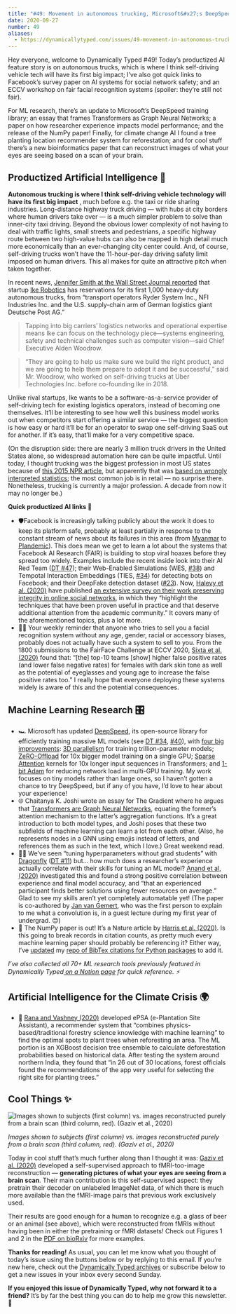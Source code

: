 ```yaml
---
title: "#49: Movement in autonomous trucking, Microsoft&#x27;s DeepSpeed update, and Transformers as Graph Neural Networks "
date: 2020-09-27
number: 49
aliases:
  - https://dynamicallytyped.com/issues/49-movement-in-autonomous-trucking-microsoft-s-deepspeed-update-and-transformers-as-graph-neural-networks-277883
---
```


Hey everyone, welcome to Dynamically Typed #49!
Today’s productized AI feature story is on autonomous trucks, which is where I think self-driving vehicle tech will have its first big impact; I’ve also got quick links to Facebook’s survey paper on AI systems for social network safety; and an ECCV workshop on fair facial recognition systems (spoiler: they’re still not fair).

For ML research, there’s an update to Microsoft’s DeepSpeed training library; an essay that frames Transformers as Graph Neural Networks; a paper on how researcher experience impacts model performance; and the release of the NumPy paper!
Finally, for climate change AI I found a tree planting location recommender system for reforestation; and for cool stuff there’s a new bioinformatics paper that can reconstruct images of what your eyes are seeing based on a scan of your brain.

## Productized Artificial Intelligence 🔌

**Autonomous trucking is where I think self-driving vehicle technology will have its first big impact** , much before e.g.
the taxi or ride sharing industries.
Long-distance highway truck driving — with hubs at city borders where human drivers take over — is a much simpler problem to solve than inner-city taxi driving.
Beyond the obvious lower complexity of not having to deal with traffic lights, small streets and pedestrians, a specific highway route between two high-value hubs can also be mapped in high detail much more economically than an ever-changing city center could.
And, of course, self-driving trucks won’t have the 11-hour-per-day driving safety limit imposed on human drivers.
This all makes for quite an attractive pitch when taken together.

In recent news, [Jennifer Smith at the Wall Street Journal reported](https://www.wsj.com/articles/robot-trucks-are-seeking-inroads-into-freight-business-11598954400?redirect=amp&utm_campaign=Dynamically%20Typed&utm_medium=email&utm_source=Revue%20newsletter#click=https://t.co/FHbnibCvDc) that startup [Ike Robotics](https://www.ike.com?utm_campaign=Dynamically%20Typed&utm_medium=email&utm_source=Revue%20newsletter) has reservations for its first 1,000 heavy-duty autonomous trucks, from “transport operators Ryder System Inc., NFI Industries Inc.
and the U.S.
supply-chain arm of German logistics giant Deutsche Post AG.”

> Tapping into big carriers’ logistics networks and operational expertise means Ike can focus on the technology piece—systems engineering, safety and technical challenges such as computer vision—said Chief Executive Alden Woodrow.

> “They are going to help us make sure we build the right product, and we are going to help them prepare to adopt it and be successful,” said Mr.
> Woodrow, who worked on self-driving trucks at Uber Technologies Inc.
> before co-founding Ike in 2018.

Unlike rival startups, Ike wants to be a software-as-a-service provider of self-driving tech for existing logistics operators, instead of becoming one themselves.
It’ll be interesting to see how well this business model works out when competitors start offering a similar service — the biggest question is how easy or hard it’ll be for an operator to swap one self-driving SaaS out for another.
If it’s easy, that’ll make for a very competitive space.

(On the disruption side: there are nearly 3 million truck drivers in the United States alone, so widespread automation here can be quite impactful.
Until today, I thought trucking was the biggest profession in most US states because of [this 2015 NPR article](https://www.npr.org/sections/money/2015/02/05/382664837/map-the-most-common-job-in-every-state?t=1601202508006&utm_campaign=Dynamically%20Typed&utm_medium=email&utm_source=Revue%20newsletter), but apparently that was [based on wrongly interpreted statistics](https://www.marketwatch.com/story/no-truck-driver-isnt-the-most-common-job-in-your-state-2015-02-12?utm_campaign=Dynamically%20Typed&utm_medium=email&utm_source=Revue%20newsletter); the most common job is in retail — no surprise there.
Nonetheless, trucking is currently a major profession.
A decade from now it may no longer be.)

**Quick productized AI links 🔌**

* 🛡Facebook is increasingly talking publicly about the work it does to keep its platform safe, probably at least partially in response to the constant stream of news about its failures in this area (from [Myanmar](https://www.nytimes.com/2018/10/15/technology/myanmar-facebook-genocide.html?utm_campaign=Dynamically%20Typed&utm_medium=email&utm_source=Revue%20newsletter) to [Plandemic](https://www.getrevue.co/profile/caseynewton/issues/how-plandemic-went-viral-247102?utm_campaign=Dynamically%20Typed&utm_medium=email&utm_source=Revue%20newsletter)). This does mean we get to learn a lot about the systems that Facebook AI Research (FAIR) is building to stop viral hoaxes before they spread too widely. Examples include the recent inside look into their AI Red Team ([DT #47](https://dynamicallytyped.com/issues/47-facebook-s-ai-red-team-predictions-of-future-ai-crimes-and-tensorflow-s-new-tf-coder-tool-271283?utm_campaign=Dynamically%20Typed&utm_medium=email&utm_source=Revue%20newsletter)); their Web-Enabled Simulations (WES, [#38](https://dynamicallytyped.com/issues/38-gender-bias-reductions-in-google-translate-facebook-s-bot-simulation-and-ml-based-detection-of-battery-degradation-240063?utm_campaign=Dynamically%20Typed&utm_medium=email&utm_source=Revue%20newsletter)) and Tempotal Interaction Embeddings (TIES, [#34](https://dynamicallytyped.com/issues/34-google-s-app-for-detecting-fake-news-memes-an-ai-for-logical-reasoning-and-microsoft-s-library-for-training-trillion-parameter-models-227577?utm_campaign=Dynamically%20Typed&utm_medium=email&utm_source=Revue%20newsletter)) for detecting bots on Facebook; and their DeepFake detection dataset ([#23](https://dynamicallytyped.com/issues/23-robotic-raspberry-and-lettuce-pickers-2-5-billion-objects-in-pinterest-lens-and-an-analysis-of-the-ai-reproducibility-crisis-199555?utm_campaign=Dynamically%20Typed&utm_medium=email&utm_source=Revue%20newsletter)). Now, [Halevy et al. (2020)](https://arxiv.org/abs/2009.10311?utm_campaign=Dynamically%20Typed&utm_medium=email&utm_source=Revue%20newsletter) have published [an extensive survey on their work preserving integrity in online social networks](https://arxiv.org/pdf/2009.10311.pdf?utm_campaign=Dynamically%20Typed&utm_medium=email&utm_source=Revue%20newsletter), in which they “highlight the techniques that have been proven useful in practice and that deserve additional attention from the academic community.” It covers many of the aforementioned topics, plus a lot more.
* 👨‍🦱 Your weekly reminder that anyone who tries to sell you a facial recognition system without any age, gender, racial or accessory biases, probably does not actually have such a system to sell to you. From the 1800 submissions to the FairFace Challenge at ECCV 2020, [Sixta et al. (2020)](https://arxiv.org/abs/2009.07838?utm_campaign=Dynamically%20Typed&utm_medium=email&utm_source=Revue%20newsletter) found that: “[the] top-10 teams [show] higher false positive rates (and lower false negative rates) for females with dark skin tone as well as the potential of eyeglasses and young age to increase the false positive rates too.” I really hope that everyone deploying these systems widely is aware of this and the potential consequences.

## Machine Learning Research 🎛

* 🏎 Microsoft has updated [DeepSpeed](https://github.com/microsoft/DeepSpeed?utm_campaign=Dynamically%20Typed&utm_medium=email&utm_source=Revue%20newsletter), its open-source library for efficiently training massive ML models (see [DT #34](https://dynamicallytyped.com/issues/34-google-s-app-for-detecting-fake-news-memes-an-ai-for-logical-reasoning-and-microsoft-s-library-for-training-trillion-parameter-models-227577?utm_campaign=Dynamically%20Typed&utm_medium=email&utm_source=Revue%20newsletter), [#40](https://dynamicallytyped.com/issues/40-pinterest-s-ml-for-board-organization-gan-aided-pixel-art-and-bayesian-optimization-gets-the-distill-treatment-247582?utm_campaign=Dynamically%20Typed&utm_medium=email&utm_source=Revue%20newsletter)), with [four big improvements](https://www.microsoft.com/en-us/research/blog/deepspeed-extreme-scale-model-training-for-everyone/?utm_campaign=Dynamically%20Typed&utm_medium=email&utm_source=Revue%20newsletter): [3D parallelism](http://%20https//www.microsoft.com/en-us/research/blog/deepspeed-extreme-scale-model-training-for-everyone/?utm_campaign=Dynamically%20Typed&utm_medium=email&utm_source=Revue%20newsletter#toc-heading-0) for training trillion-parameter models; [ZeRO-Offload](https://www.microsoft.com/en-us/research/blog/deepspeed-extreme-scale-model-training-for-everyone/?utm_campaign=Dynamically%20Typed&utm_medium=email&utm_source=Revue%20newsletter#toc-heading-3) for 10x bigger model training on a single GPU; [Sparse Attention](https://www.microsoft.com/en-us/research/blog/deepspeed-extreme-scale-model-training-for-everyone/?utm_campaign=Dynamically%20Typed&utm_medium=email&utm_source=Revue%20newsletter#toc-heading-4) kernels for 10x longer input sequences in Transformers; and [1-bit Adam](https://www.microsoft.com/en-us/research/blog/deepspeed-extreme-scale-model-training-for-everyone/?utm_campaign=Dynamically%20Typed&utm_medium=email&utm_source=Revue%20newsletter#toc-heading-5) for reducing network load in multi-GPU training. My work focuses on tiny models rather than large ones, so I haven’t gotten a chance to try DeepSpeed, but if any of you have, I’d love to hear about your experience!
* 🌐 Chaitanya K. Joshi wrote an essay for The Gradient where he argues that [Transformers are Graph Neural Networks](https://thegradient.pub/transformers-are-graph-neural-networks/?utm_campaign=Dynamically%20Typed&utm_medium=email&utm_source=Revue%20newsletter), equating the former’s attention mechanism to the latter’s aggregation functions. It’s a great introduction to both model types, and Joshi poses that these two subfields of machine learning can learn a lot from each other. (Also, he represents nodes in a GNN using emojis instead of letters, and references them as such in the text, which I love.) Great weekend read.
* 👩‍🔬 We’ve seen “tuning hyperparameters without grad students” with [Dragonfly](https://github.com/dragonfly/dragonfly?utm_campaign=Dynamically%20Typed&utm_medium=email&utm_source=Revue%20newsletter) ([DT #11](https://dynamicallytyped.com/issues/11-adobe-and-google-s-new-video-ai-tools-stanford-s-hype-for-gans-and-a-conversation-with-books-170283?utm_campaign=Dynamically%20Typed&utm_medium=email&utm_source=Revue%20newsletter)) but… how much does a researcher’s experience actually correlate with their skills for tuning an ML model? [Anand et al, (2020)](https://arxiv.org/abs/2008.05981?utm_campaign=Dynamically%20Typed&utm_medium=email&utm_source=Revue%20newsletter) investigated this and found a strong positive correlation between experience and final model accuracy, and “that an experienced participant finds better solutions using fewer resources on average.” Glad to see my skills aren’t yet completely automatable yet! (The paper is co-authored by [Jan van Gemert](https://jvgemert.github.io?utm_campaign=Dynamically%20Typed&utm_medium=email&utm_source=Revue%20newsletter), who was the first person to explain to me what a convolution is, in a guest lecture during my first year of undergrad. 😊)
* 🧮 The NumPy paper is out! It’s a Nature article by [Harris et al. (2020)](https://www.nature.com/articles/s41586-020-2649-2?utm_campaign=Dynamically%20Typed&utm_medium=email&utm_source=Revue%20newsletter). Is this going to break records in citation counts, as pretty much every machine learning paper should probably be referencing it? Either way, I’ve [updated](https://github.com/leonoverweel/bibtex-python-package-citations/commit/b860b032d532a6732a47d1cfd3729a73516f0aba?utm_campaign=Dynamically%20Typed&utm_medium=email&utm_source=Revue%20newsletter) my [repo of BibTex citations for Python packages](https://github.com/leonoverweel/bibtex-python-package-citations?utm_campaign=Dynamically%20Typed&utm_medium=email&utm_source=Revue%20newsletter) to add it.

_I’ve also collected all 70+ ML research tools previously featured in Dynamically Typed_[ _on a Notion page_](https://www.notion.so/adab36fecaea4306880898f41dcb9cb3?utm_campaign=Dynamically%20Typed&utm_medium=email&utm_source=Revue%20newsletter&v=cb3a74562c914234ac171931dad6c2e4) _for quick reference.
⚡️_

## Artificial Intelligence for the Climate Crisis 🌍

* 🌳 [Rana and Vashney (2020)](https://arxiv.org/abs/2009.08002?utm_campaign=Dynamically%20Typed&utm_medium=email&utm_source=Revue%20newsletter) developed ePSA (e-Plantation Site Assistant), a recommender system that “combines physics-based/traditional forestry science knowledge with machine learning” to find the optimal spots to plant trees when reforesting an area. The ML portion is an XGBoost decision tree ensemble to calculate deforestation probabilities based on historical data. After testing the system around northern India, they found that “in 26 out of 30 locations, forest officials found the recommendations of the app very useful for selecting the right site for planting trees.”

## Cool Things ✨

![Images shown to subjects (first column) vs. images reconstructed purely from a brain scan (third column, red). (Gaziv et al., 2020)](https://s3.amazonaws.com/revue/items/images/006/566/715/mail/d24fd377b82d5090432f82b7aab08477.png?1601207902)

_Images shown to subjects (first column) vs. images reconstructed purely from a brain scan (third column, red). (Gaziv et al., 2020)_

Today in cool stuff that’s much further along than I thought it was: [Gaziv et al.
(2020)](https://www.biorxiv.org/content/10.1101/2020.09.06.284794v1?rss=1&utm_campaign=Dynamically%20Typed&utm_medium=email&utm_source=Revue%20newsletter) developed a self-supervised approach to fMRI-too-image reconstruction — **generating pictures of what your eyes are seeing from a brain scan**.
Their main contribution is this self-supervised aspect: they pretrain their decoder on unlabeled ImageNet data, of which there is much more available than the fMRI-image pairs that previous work exclusively used.

Their results are good enough for a human to recognize e.g.
a glass of beer or an animal (see above), which were reconstructed from fMRIs without having been in either the pretraining or fMRI datasets!
Check out Figures 1 and 2 in the [PDF on bioRxiv](https://www.biorxiv.org/content/10.1101/2020.09.06.284794v1.full.pdf?utm_campaign=Dynamically%20Typed&utm_medium=email&utm_source=Revue%20newsletter) for more examples.

**Thanks for reading!**
As usual, you can let me know what you thought of today’s issue using the buttons below or by replying to this email.
If you’re new here, check out the [Dynamically Typed archives](https://dynamicallytyped.com/?utm_campaign=Dynamically%20Typed&utm_medium=email&utm_source=Revue%20newsletter) or subscribe below to get a new issues in your inbox every second Sunday.

**If you enjoyed this issue of Dynamically Typed, why not forward it to a friend?**
It’s by far the best thing you can do to help me grow this newsletter.
📓